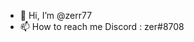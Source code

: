 - 👋 Hi, I’m @zerr77
- 📫 How to reach me  Discord : zer#8708

<!---
zerr77/zerr77 is a ✨ special ✨ repository because its `README.md` (this file) appears on your GitHub profile.
You can click the Preview link to take a look at your changes.
--->

